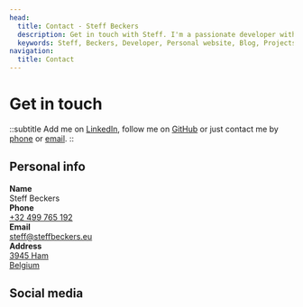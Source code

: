 ```yaml
---
head:
  title: Contact - Steff Beckers
  description: Get in touch with Steff. I'm a passionate developer with a strong focus on web development and DevOps. I thrive on learning and working with the latest technologies and frameworks to continuously grow my expertise. I enjoy collaborating as part of a team in an agile environment, where I can contribute to building impactful solutions. I'm detail-oriented, committed to getting things right, and understand that even the smallest details can make a big difference.
  keywords: Steff, Beckers, Developer, Personal website, Blog, Projects, Resume, CV, Contact
navigation:
  title: Contact
---
```


# Get in touch

::subtitle
Add me on [LinkedIn](https://linkedin.com/in/steffbeckers), follow me on [GitHub](https://github.com/steffbeckers) or just contact me by [phone](tel:+32499765192) or [email](mailto:steff@steffbeckers.eu).
::

<div class="flex flex-col sm:flex-row gap-4">
  <div class="flex-1">
    <h2 class="mt-0">Personal info</h2>
    <div class="flex flex-col not-prose gap-2 max-w-sm">
      <div class="flex gap-4">
        <div class="w-1/4">
          <strong>Name</strong>
        </div>
        <div class="w-3/4">Steff Beckers</div>
      </div>
      <div class="flex gap-4">
        <div class="w-1/4">
          <strong>Phone</strong>
        </div>
        <div class="w-3/4">
          <a class="hover:text-primary-400" href="tel:+32499765192" rel="noopener noreferrer">+32 499 765 192</a>
        </div>
      </div>
      <div class="flex gap-4">
        <div class="w-1/4">
          <strong>Email</strong>
        </div>
        <div class="w-3/4">
          <a class="hover:text-primary-400" href="mailto:steff@steffbeckers.eu" rel="noopener noreferrer">steff@steffbeckers.eu</a>
        </div>
      </div>
      <div class="flex gap-4">
        <div class="w-1/4">
          <strong>Address</strong>
        </div>
        <div class="w-3/4">
          <a class="hover:text-primary-400" href="https://goo.gl/maps/KyGduB3qTaBZVPR46" rel="nofollow">
            3945 Ham<br />
            Belgium
          </a>
        </div>
      </div>
    </div>
  </div>
  <div class="flex-1">
    <h2 class="mt-0">Social media</h2>
    <div class="flex flex-wrap gap-4">
      <a
        href="https://linkedin.com/in/steffbeckers"
        title="LinkedIn"
        class="dark:text-gray-100 hover:text-primary-400">
        <Icon name="fa-brands:linkedin" class="w-8 h-8"/>
      </a>
      <a
        href="https://github.com/steffbeckers"
        title="GitHub"
        class="dark:text-gray-100 hover:text-primary-400">
        <Icon name="fa-brands:github" class="w-8 h-8"/>
      </a>
      <a
        href="https://facebook.com/steffbeckers"
        title="Facebook"
        class="dark:text-gray-100 hover:text-primary-400">
        <Icon name="fa-brands:facebook" class="w-8 h-8"/>
      </a>
      <a
        href="https://x.com/steffbeckers"
        title="X"
        class="dark:text-gray-100 hover:text-primary-400">
        <Icon name="fa-brands:twitter" class="w-8 h-8"/>
      </a>
      <a
        href="https://wa.me/32499765192"
        title="WhatsApp"
        class="dark:text-gray-100 hover:text-primary-400">
        <Icon name="fa-brands:whatsapp" class="w-8 h-8"/>
      </a>
    </div>
  </div>
</div>